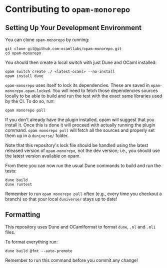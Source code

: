 # Contributing to `opam-monorepo`

## Setting Up Your Development Environment

You can clone `opam-monorepo` by running:
```
git clone git@github.com:ocamllabs/opam-monorepo.git
cd opam-monorepo
```

You should then create a local switch with just Dune and OCaml installed:
```
opam switch create ./ <latest-ocaml> --no-install
opam install dune
```

`opam-monorepo` uses itself to lock its dependencies. These are saved in
`opam-monorepo.opam.locked`.
You will need to fetch those dependencies sources locally to be able to build
and run the test with the exact same libraries used by the CI. To do so, run:
```
opam monorepo pull
```

If you don't already have the plugin installed, opam will suggest that you install
it. Once this is done it will proceed with actually running the plugin command.
`opam monorepo pull` will fetch all the sources and properly set them up in a
`duniverse/` folder.

Note that this repository's lock file should be handled using the latest released
version of `opam-monorepo`, not the dev version; i.e., you should use the latest version
available on opam.

From there you can now run the usual Dune commands to build and run the tests:
```
dune build
dune runtest
```

Remember to run `opam monorepo pull` often (e.g., every time you checkout a
branch) so that your local `duniverse/` stays up to date!

## Formatting

This repository uses Dune and OCamlformat to format `dune`, `.ml` and `.mli` files.

To format everything run:
```
dune build @fmt --auto-promote
```

Remember to run this command before you commit any change!
